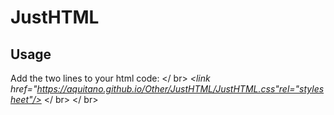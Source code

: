 # JustHTML

## **Usage** ##
Add the two lines to your html code: </ br>
  *<link href="https://aquitano.github.io/Other/JustHTML/JustHTML.css"rel="stylesheet"/>* </ br>
  *<script src="https://aquitano.github.io/Other/JustHTML/JustHTML.js"></script>* </ br>
